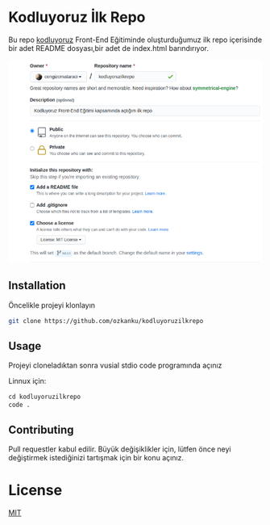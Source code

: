 # Kodluyoruz İlk Repo

Bu repo [kodluyoruz](https://www.kodluyoruz.org) Front-End Eğitiminde oluşturduğumuz ilk repo içerisinde bir adet README dosyası,bir adet de index.html barındırıyor.

![image](github.png)

## Installation
Öncelikle projeyi klonlayın
```bash
git clone https://github.com/ozkanku/kodluyoruzilkrepo

```

## Usage
Projeyi cloneladıktan sonra vusial stdio code programında açınız

Linnux için:
```linux
cd kodluyoruzilkrepo
code .
```

## Contributing
Pull requestler kabul edilir. Büyük değişiklikler için, lütfen önce neyi değiştirmek istediğinizi tartışmak için bir konu açınız.

# License
[MIT](https://choosealicense.com/licenses/mit/)








